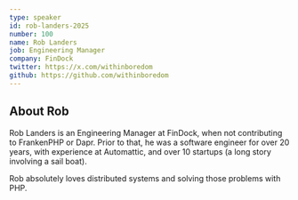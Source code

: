 ```yaml
---
type: speaker
id: rob-landers-2025
number: 100
name: Rob Landers
job: Engineering Manager
company: FinDock
twitter: https://x.com/withinboredom
github: https://github.com/withinboredom
---
```


## About Rob

Rob Landers is an Engineering Manager at FinDock, when not contributing to FrankenPHP or Dapr. Prior to that, he was a software engineer for over 20 years, with experience at Automattic, and over 10 startups (a long story involving a sail boat). 

Rob absolutely loves distributed systems and solving those problems with PHP.
